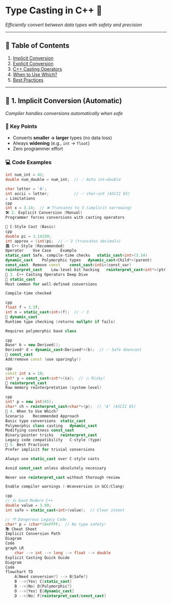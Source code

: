 # Type Casting in C++ 🔄

*Efficiently convert between data types with safety and precision*

---

## 📌 **Table of Contents**
1. [Implicit Conversion](#-1-implicit-conversion-automatic)  
2. [Explicit Conversion](#-2-explicit-conversion-manual)  
3. [C++ Casting Operators](#-3-c-casting-operators)  
4. [When to Use Which?](#-4-when-to-use-which)  
5. [Best Practices](#-5-best-practices)  

---

## 🌟 **1. Implicit Conversion (Automatic)**
*Compiler handles conversions automatically when safe*

### 🔑 **Key Points**
- Converts **smaller → larger** types (no data loss)  
- Always **widening** (e.g., `int` → `float`)  
- Zero programmer effort  

### 💻 **Code Examples**
```cpp
int num_int = 42;
double num_double = num_int;  // ✅ Auto int→double

char letter = 'A';
int ascii = letter;           // ✅ char→int (ASCII 65)
⚠️ Limitations
cpp
int x = 3.14;  // ❌ Truncates to 3 (implicit narrowing)
🛠 2. Explicit Conversion (Manual)
Programmer forces conversions with casting operators

📜 C-Style Cast (Basic)
cpp
double pi = 3.14159;
int approx = (int)pi;  // ✅ 3 (truncates decimals)
🏛 C++ Style (Recommended)
Operator	Use Case	Example
static_cast	Safe, compile-time checks	static_cast<int>(3.14)
dynamic_cast	Polymorphic types	dynamic_cast<Child*>(parent)
const_cast	Remove const	const_cast<int&>(const_var)
reinterpret_cast	Low-level bit hacking	reinterpret_cast<int*>(ptr)
🧩 3. C++ Casting Operators Deep Dive
🔷 static_cast
Most common for well-defined conversions

Compile-time checked

cpp
float f = 3.5f;
int n = static_cast<int>(f);  // ✅ 3
🔶 dynamic_cast
Runtime type checking (returns nullptr if fails)

Requires polymorphic base class

cpp
Base* b = new Derived();
Derived* d = dynamic_cast<Derived*>(b);  // ✅ Safe downcast
🔷 const_cast
Add/remove const (use sparingly!)

cpp
const int x = 10;
int* y = const_cast<int*>(&x);  // ⚠️ Risky!
🔶 reinterpret_cast
Raw memory reinterpretation (system-level)

cpp
int* p = new int(65);
char* ch = reinterpret_cast<char*>(p);  // 'A' (ASCII 65)
🤔 4. When to Use Which?
Scenario	Recommended Approach
Basic type conversions	static_cast
Polymorphic class casting	dynamic_cast
Modifying constness	const_cast
Binary/pointer tricks	reinterpret_cast
Legacy code compatibility	C-style (type)
🚀 5. Best Practices
Prefer implicit for trivial conversions

Always use static_cast over C-style casts

Avoid const_cast unless absolutely necessary

Never use reinterpret_cast without thorough review

Enable compiler warnings (-Wconversion in GCC/Clang)

cpp
// 👍 Good Modern C++
double value = 3.99;
int safe = static_cast<int>(value);  // Clear intent

// 👎 Dangerous Legacy Code
char* p = (char*)0xFFFF;  // No type safety!
📚 Cheat Sheet
Implicit Conversion Path
Diagram
Code
graph LR
    char --> int --> long --> float --> double
Explicit Casting Quick Guide
Diagram
Code
flowchart TD
    A[Need conversion?] --> B{Safe?}
    B -->|Yes| C[static_cast]
    B -->|No| D{Polymorphic?}
    D -->|Yes| E[dynamic_cast]
    D -->|No| F[reinterpret_cast/const_cast]
